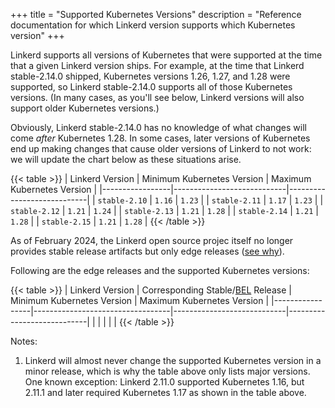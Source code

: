 +++
title = "Supported Kubernetes Versions"
description = "Reference documentation for which Linkerd version supports which Kubernetes version"
+++

Linkerd supports all versions of Kubernetes that were supported at the time
that a given Linkerd version ships. For example, at the time that Linkerd
stable-2.14.0 shipped, Kubernetes versions 1.26, 1.27, and 1.28 were
supported, so Linkerd stable-2.14.0 supports all of those Kubernetes versions.
(In many cases, as you'll see below, Linkerd versions will also support older
Kubernetes versions.)

Obviously, Linkerd stable-2.14.0 has no knowledge of what changes will come
_after_ Kubernetes 1.28. In some cases, later versions of Kubernetes end up
making changes that cause older versions of Linkerd to not work: we will
update the chart below as these situations arise.

{{< table >}}
| Linkerd Version | Minimum Kubernetes Version | Maximum Kubernetes Version |
|-----------------|----------------------------|----------------------------|
| `stable-2.10`   | `1.16`                     | `1.23`                     |
| `stable-2.11`   | `1.17`                     | `1.23`                     |
| `stable-2.12`   | `1.21`                     | `1.24`                     |
| `stable-2.13`   | `1.21`                     | `1.28`                     |
| `stable-2.14`   | `1.21`                     | `1.28`                     |
| `stable-2.15`   | `1.21`                     | `1.28`                     |
{{< /table >}}

As of February 2024, the Linkerd open source projec itself no longer provides stable release artifacts but only edge releases ([see why](https://buoyant.io/blog/announcing-linkerd-2-15-vm-workloads-spiffe-identities "Link to the announcement of Linkerd 2.15")).

Following are the edge releases and the supported Kubernetes versions:

{{< table >}}
| Linkerd Version | Corresponding Stable/[BEL](https://buoyant.io/linkerd-enterprise "Link to Buoyant Enterprise Linkerd (BEL) page") Release | Minimum Kubernetes Version | Maximum Kubernetes Version |
|-----------------|----------------------------------|----------------------------|----------------------------|
|                 |                                  |                            |                            |
{{< /table >}}

Notes:

1. Linkerd will almost never change the supported Kubernetes version in a
   minor release, which is why the table above only lists major versions. One
   known exception: Linkerd 2.11.0 supported Kubernetes 1.16, but 2.11.1 and
   later required Kubernetes 1.17 as shown in the table above.
